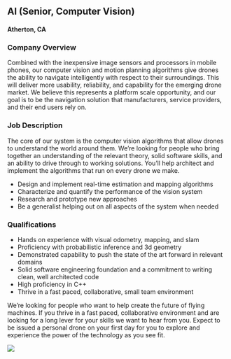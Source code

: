 ## AI (Senior, Computer Vision)
#### Atherton, CA

### Company Overview
Combined with the inexpensive image sensors and processors in mobile phones, our computer vision and motion planning algorithms give drones the ability to navigate intelligently with respect to their surroundings. This will deliver more usability, reliability, and capability for the emerging drone market. We believe this represents a platform scale opportunity, and our goal is to be the navigation solution that manufacturers, service providers, and their end users rely on.

### Job Description
The core of our system is the computer vision algorithms that allow drones to understand the world around them. We’re looking for people who bring together an understanding of the relevant theory, solid software skills, and an ability to drive through to working solutions. You’ll help architect and implement the algorithms that run on every drone we make.

+	Design and implement real-time estimation and mapping algorithms
+	Characterize and quantify the performance of the vision system
+	Research and prototype new approaches
+	Be a generalist helping out on all aspects of the system when needed

### Qualifications
+	Hands on experience with visual odometry, mapping, and slam
+	Proficiency with probabilistic inference and 3d geometry
+	Demonstrated capability to push the state of the art forward in relevant domains
+	Solid software engineering foundation and a commitment to writing clean, well architected code
+	High proficiency in C++
+	Thrive in a fast paced, collaborative, small team environment

We’re looking for people who want to help create the future of flying machines. If you thrive in a fast paced, collaborative environment and are looking for a long lever for your skills we want to hear from you. Expect to be issued a personal drone on your first day for you to explore and experience the power of the technology as you see fit.


[<img src='https://dabuttonfactory.com/button.png?t=Learn+More&f=Calibri-Bold&ts=24&tc=fff&hp=20&vp=8&c=5&bgt=unicolored&bgc=29aafe'>](https://letsrockit.co/jobs/u2t5zglv-ai-senior-computer-vision)
